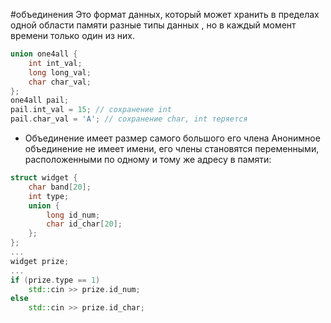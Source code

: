 #объединения
Это формат данных, который может хранить в пределах одной области памяти разные типы данных , но в каждый момент времени только один из них.
```cpp
union one4all {
	int int_val;
	long long_val;
	char char_val;
};
one4all pail;
pail.int_val = 15; // сохранение int
pail.char_val = 'A'; // сохранение char, int теряется
```
- Объединение имеет размер самого большого его члена
Анонимное объединение не имеет имени, его члены становятся переменными, расположенными по одному и тому же адресу в памяти:
```cpp
struct widget {
	char band[20];
	int type;
	union {
		long id_num;
		char id_char[20];
	};
};
...
widget prize;
...
if (prize.type == 1)
	std::cin >> prize.id_num;
else
	std::cin >> prize.id_char;
```